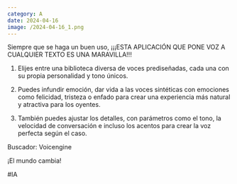 ```yaml
--- 
category: A 
date: 2024-04-16 
image: /2024-04-16_1.png 
--- 
```


Siempre que se haga un buen uso, ¡¡¡ESTA APLICACIÓN QUE PONE VOZ A CUALQUIER TEXTO ES UNA MARAVILLA!!!

1) Elijes entre una biblioteca diversa de voces prediseñadas, cada una con su propia personalidad y tono únicos.

2) Puedes infundir emoción, dar vida a las voces sintéticas con emociones como felicidad, tristeza o enfado para crear una experiencia más natural y atractiva para los oyentes.

3) También puedes ajustar los detalles, con parámetros como el tono, la velocidad de conversación e incluso los acentos para crear la voz perfecta según el caso.

Buscador: Voicengine

¡El mundo cambia!

#IA